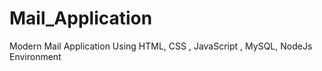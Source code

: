 # Mail_Application
Modern Mail Application Using HTML, CSS , JavaScript , MySQL, NodeJs  Environment

